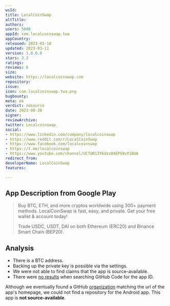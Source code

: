 ```yaml
---
wsId: 
title: LocalCoinSwap
altTitle: 
authors: 
users: 5000
appId: com.localcoinswap.twa
appCountry: 
released: 2023-03-10
updated: 2023-03-11
version: 1.0.0.0
stars: 3.3
ratings: 
reviews: 6
size: 
website: https://localcoinswap.com
repository: 
issue: 
icon: com.localcoinswap.twa.png
bugbounty: 
meta: ok
verdict: nosource
date: 2023-08-28
signer: 
reviewArchive: 
twitter: Localcoinswap_
social:
- https://www.linkedin.com/company/localcoinswap
- https://www.reddit.com/r/LocalCoinSwap
- https://www.facebook.com/localcoinswap
- https://t.me/localcoinswap
- https://www.youtube.com/channel/UCfUR13Y6dzv84EPG9uY1BUA
redirect_from: 
developerName: LocalCoinSwap
features: 

---
```


## App Description from Google Play

> Buy BTC, ETH, and more cryptos worldwide using 300+ payment methods. LocalCoinSwap is fast, easy, and private. Get your free wallet & account today!
>
> Trade USDC, USDT, DAI on both Ethereum (ERC20) and Binance Smart Chain (BEP20).

## Analysis 

- There is a BTC address. 
- Backing up the private key is possible via the settings.
- We were not able to find claims that the app is source-available.
- There were [no results](https://github.com/search?q=com.localcoinswap.twa&type=code) when searching GitHub Code for the app ID.

Although we eventually found a GitHub [organization](https://github.com/orgs/LocalCoinSwap/repositories) matching the url of the app's homepage, we could not find a repository for the Android app. This app is **not source-available**.